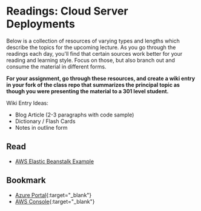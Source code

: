 # Readings: Cloud Server Deployments

Below is a collection of resources of varying types and lengths which describe the topics for the upcoming lecture.  As you go through the readings each day, you'll find that certain sources work better for your reading and learning style. Focus on those, but also branch out and consume the material in different forms.

**For your assignment, go through these resources, and create a wiki entry in your fork of the class repo that summarizes the principal topic as though you were presenting the material to a 301 level student.**

Wiki Entry Ideas:
* Blog Article (2-3 paragraphs with code sample)
* Dictionary / Flash Cards
* Notes in outline form

## Read
* [AWS Elastic Beanstalk Example](https://docs.aws.amazon.com/elasticbeanstalk/latest/dg/create_deploy_nodejs_express.html)

## Bookmark
* [Azure Portal](https://portal.azure.com){:target="_blank"}
* [AWS Console](https://aws.amazon.com/){:target="_blank"}

